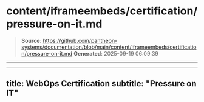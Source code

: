 # content/iframeembeds/certification/pressure-on-it.md

> **Source**: https://github.com/pantheon-systems/documentation/blob/main/content/iframeembeds/certification/pressure-on-it.md
> **Generated**: 2025-09-19 06:09:39

---

---
title: WebOps Certification
subtitle: "Pressure on IT"
---

<Partial file="certification-guide/pressure-on-it.md" />
